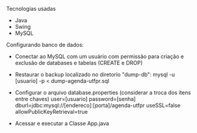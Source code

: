 Tecnologias usadas

- Java
- Swing
- MySQL

Configurando banco de dados:

- Conectar ao MySQL com um usuário com permissão para criação e exclusão de databases e tabelas (CREATE e DROP)
- Restaurar o backup localizado no diretorio "dump-db":
	mysql -u [usuario] -p < dump-agenda-utfpr.sql

- Configurar o arquivo database.properties (considerar a troca dos itens entre chaves)
	user=[usuario]
	password=[senha]
	dburl=jdbc:mysql://[endereco]:[porta]/agenda-utfpr
	useSSL=false
	allowPublicKeyRetrieval=true

- Acessar e executar a Classe App.java
